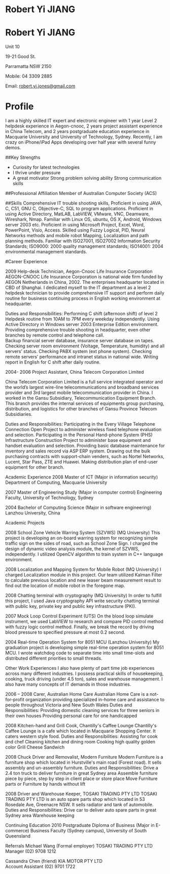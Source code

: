 # **Robert Yi JIANG**
# Robert Yi JIANG

Unit 10

19-21 Good St.
	
Parramatta NSW 2150

Mobile: 04 3309 2885

Email: robert.yi.jones@gmail.com


# Profile
I am a highly skilled IT expert and electronic engineer with 1 year Level 2 helpdesk 
experience in Aegon-cnooc, 2 years project assistant experience in China Telecom, and 
2 years postgraduate education experience in Macquarie University and University of 
Technology, Sydney. Recently, I am crazy on iPhone/iPad Apps developing over half year 
with several funny demos.
 
##Key Strengths
- Curiosity for latest technologies
- I thrive under pressure
- A great motivator
Strong problem solving ability
Strong communication skills
 
##Professional Affiliation
Member of Australian Computer Society (ACS)
 
##Skills
Comprehensive IT trouble shooting skills,
Proficient in using JAVA, C, C51, GNU C, Objective-C, SQL to program applications.
Proficient in using Active Directory, MatLAB, LabVIEW, VMware, VNC, Deamware, Wireshark, Nmap.
Familiar with Linux OS, ubuntu, OS X, Android, Windows server 2003 etc.
Proficient in using Microsoft Project, Excel, Word, PowerPoint, Visio, Access.
Skilled using Fuzzy Logical, PID, Neural Networks methods and mobile robot Mapping, Localization and path planning methods.
Familiar with ISO27001, ISO27002 Information Security Standards; ISO9000: 2000 quality management standards; ISO14001: 2004 environmental management standards.
 
#Career Experience

2009           Help-desk Technician, Aegon-Cnooc Life Insurance Corporation
AEGON-CNOOC Life Insurance Corporation is national wide firm funded by AEGON Netherlands in China, 2002. The enterprises headquarter located in CBD of Shanghai. I dedicated myself to the IT department as a level 2 helpdesk technician to provide comprehensive IT support and perform daily routine for business continuing process in English working environment at headquarter.
 
Duties and Responsibilities:
Performing C shift (afternoon shift) of level 2 Helpdesk routine from 10AM to 7PM every weekday independently.
Using Active Directory in Windows server 2003 Enterprise Edition environment.
Providing comprehensive trouble shooting in headquarter, even other branches by remote control and telephone call.   
Backup financial server database, insurance server database on tapes.
Checking server room environment (Voltage, Temperature, humidity) and all servers’ status. Checking PABX system (ext phone system).
Checking remote servers’ performance and intranet status in national wide.
Writing report in English for C shift after daily routine.
 
2004- 2006     Project Assistant, China Telecom Corporation Limited
 
China Telecom Corporation Limited is a full service integrated operator and the world’s largest wire-line telecommunications and broadband services provider and 3rd largest mobile telecommunication provider in China. I worked in the Gansu Subsidiary, Telecommunication Equipment Branch. This branch provides the internal services of equipments group purchasing, distribution, and logistics for other branches of Gansu Province Telecom Subsidiaries.
 
Duties and Responsibilities:
Participating in the Every Village Telephone Connection Open Project to administer wireless fixed telephone evaluation and selection.
Participating in the Personal Hand-phone System (PHS) Infrastructure Construction Project to administer base equipment and handset evaluation and selection.
Providing basic database maintenance for inventory and sales record via ASP ERP system.
Drawing out the bulk purchasing contracts with support-chain venders, such as Nortel Networks, Lucent, Star Pass, ZTE and Huawei.
Making distribution plan of end-user equipment for other branch.
 
Academic Experience
2008               Master of ICT (Major in information security)
Department of Computing, Macquarie University
 
2007               Master of Engineering Study (Major in computer control)
Engineering Faculty, University of Technology, Sydney
 
2004               Bachelor of Computing Science (Major in software engineering)
Lanzhou University, China
 
Academic Projects
 
2008                School Zone Vehicle Warring System (SZVWS) (MQ University)
This project is developing an on-board warring system for recognizing simple traffic sign on the sides of road, such as School Zone Sign.  I charged the design of dynamic video analysis module, the kernel of SZVWS, independently. I utilized OpenCV algorithm to train system in C++ language environment. 
 
2008                 Localization and Mapping System for Mobile Robot (MQ University)
I charged Localization module in this project. Our team utilized Kalman Filter to calculate previous location and new leaser beam measurement result to find out the location of mobile robot in the foregone map. 
 
2008                  Chatting terminal with cryptography (MQ University)
In order to fulfill this project, I used Java cryptography API write security chatting terminal with public key, private key and public key infrastructure (PKI).
 
2007                   Mock Loop Control Experiment (UTS)
On the blood loop simulate instrument, we used LabVIEW to research and compare PID control method with fuzzy logic control method.  Finally, we break the record by driving blood pressure to specified pressure at most 0.2 second. 
 
2004                   Real-time Operation System for 8051 MCU (Lanzhou University)
My graduation project is developing simple real-time operation system for 8051 MCU. I wrote watchdog code to separate time into small time-slots and distributed different priorities to small threads. 
 
Other Work Experiences
I also have plenty of part time job experiences across many different industries. I possess practical skills of housekeeping, cooking, truck driving (under 4.5 ton), sales and warehouse management. I also have many concepts of IT demands in those industries.
 
2006 – 2008            Carer, Australian Home Care
Australian Home Care is a not-for-profit organization providing specialized in-home care and assistance to people throughout Victoria and New South Wales
Duties and Responsibilities:
Providing domestic cleaning services for three seniors in their own houses
Providing personal care for one handicapped 
 
2008                          Kitchen-hand and Grill Cook, Chantilly's Caffee Lounge
Chantilly's Caffee Lounge is a cafe which located in Macquarie Shopping Center. It caters western style food.
Duties and Responsibilities:
Assisting for cook and chef
Cleaning kitchen and dining room
Cooking high quality golden color Grill Cheese Sandwich
 
2008           	             Chuck Driver and Removalist, Modern Furniture
Modern Furniture is a furniture shop which located in Hurstville's main road (Forest road). It sells assembly and un-assembly furniture.
Duties and Responsibilities:
Drive a 2.4 ton truck to deliver furniture in great Sydney area
Assemble furniture piece by piece, step by step in client place or store place
Move Furniture parts or Furniture by hands without lift
 
2008           	             Driver and Warehouse Keeper, TOSAKI TRADING PTY LTD
TOSAKI TRADING PTY LTD is an auto spare parts shop which located in 53 Rosedale Ave, Greenacre NSW. It sells radiator and tank of automobile. 
Duties and Responsibilities:
Drive car to deliver auto spare parts in great Sydney area
Warehouse keeping
 
Continuing Education
2010            Postgraduate Diploma of Business (Major in E-commerce)
	 Business Faculty (Sydney campus), University of South Queensland
 
Referrals
Michael Wang (Formal employer)
TOSAKI TRADING PTY LTD 
Manager 
(02) 9708 1212
 
Cassandra Chen (friend)
KIA MOTOR PTY LTD  
Account Assistant 
(02) 9701 1722 
 
 
 
 
